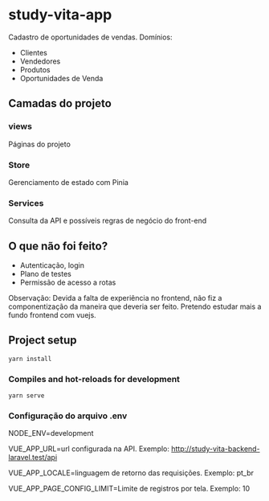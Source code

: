 # study-vita-app

Cadastro de oportunidades de vendas.
Domínios:
- Clientes
- Vendedores
- Produtos
- Oportunidades de Venda

## Camadas do projeto

### views
Páginas do projeto

### Store
Gerenciamento de estado com Pinia

### Services
Consulta da API e possíveis regras de negócio do front-end

## O que não foi feito?
- Autenticação, login
- Plano de testes
- Permissão de acesso a rotas

Observação: Devida a falta de experiência no frontend, não fiz a componentização da maneira que deveria ser feito. Pretendo estudar mais a fundo frontend com vuejs.

## Project setup
```
yarn install
```

### Compiles and hot-reloads for development
```
yarn serve
```

### Configuração do arquivo .env
NODE_ENV=development

VUE_APP_URL=url configurada na API. Exemplo: http://study-vita-backend-laravel.test/api

VUE_APP_LOCALE=linguagem de retorno das requisições. Exemplo: pt_br

VUE_APP_PAGE_CONFIG_LIMIT=Limite de registros por tela. Exemplo: 10

```
